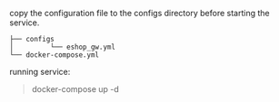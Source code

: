 
copy the configuration file to the configs directory before starting the service.

```
├── configs
│         └── eshop_gw.yml
└── docker-compose.yml
```

running service:

> docker-compose up -d
